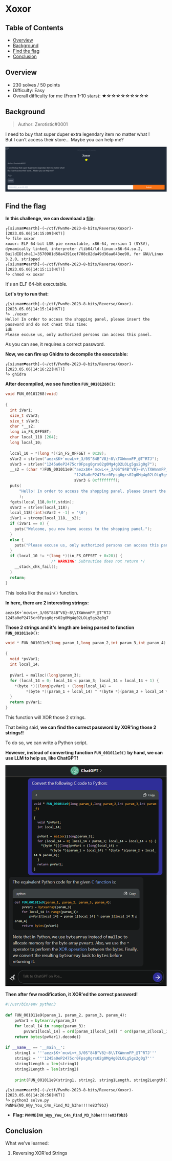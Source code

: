 # Xoxor

## Table of Contents

- [Overview](#overview)
- [Background](#background)
- [Find the flag](#find-the-flag)
- [Conclusion](#conclusion)

## Overview

- 230 solves / 50 points
- Difficulty: Easy
- Overall difficulty for me (From 1-10 stars): ★☆☆☆☆☆☆☆☆☆

## Background

> Author: Zerotistic#0001

I need to buy that super duper extra legendary item no matter what !  
But I can't access their store... Maybe you can help me?

![](https://github.com/siunam321/CTF-Writeups/blob/main/PwnMe-2023-8-bits/images/Pasted%20image%2020230506141449.png)

## Find the flag

**In this challenge, we can download a [file](https://github.com/siunam321/CTF-Writeups/blob/main/PwnMe-2023-8-bits/Reverse/Xoxor/xoxor):**
```shell
┌[siunam♥earth]-(~/ctf/PwnMe-2023-8-bits/Reverse/Xoxor)-[2023.05.06|14:15:09(HKT)]
└> file xoxor         
xoxor: ELF 64-bit LSB pie executable, x86-64, version 1 (SYSV), dynamically linked, interpreter /lib64/ld-linux-x86-64.so.2, BuildID[sha1]=3570981d58a4391cef708c82da49d36aa043ee90, for GNU/Linux 3.2.0, stripped
┌[siunam♥earth]-(~/ctf/PwnMe-2023-8-bits/Reverse/Xoxor)-[2023.05.06|14:15:11(HKT)]
└> chmod +x xoxor
```

It's an ELF 64-bit executable.

**Let's try to run that:**
```shell
┌[siunam♥earth]-(~/ctf/PwnMe-2023-8-bits/Reverse/Xoxor)-[2023.05.06|14:15:14(HKT)]
└> ./xoxor         
Hello! In order to access the shopping panel, please insert the password and do not cheat this time:
idk
Please excuse us, only authorized persons can access this panel.
```

As you can see, it requires a correct password.

**Now, we can fire up Ghidra to decompile the executable:**
```shell
┌[siunam♥earth]-(~/ctf/PwnMe-2023-8-bits/Reverse/Xoxor)-[2023.05.06|14:16:22(HKT)]
└> ghidra
```

**After decompiled, we see function `FUN_00101268()`:**
```c
void FUN_00101268(void)

{
  int iVar1;
  size_t sVar2;
  size_t sVar3;
  char *__s2;
  long in_FS_OFFSET;
  char local_118 [264];
  long local_10;
  
  local_10 = *(long *)(in_FS_OFFSET + 0x28);
  sVar2 = strlen("aezx$K+`mcwL<+_3/0S^84B^V8}~8\\TXWmnmFP_@T^RTJ");
  sVar3 = strlen("1245a0eP2475cr0Fpsg0grs02g0Mg4g02LOLg5gs2g0g7");
  __s2 = (char *)FUN_001011e9("aezx$K+`mcwL<+_3/0S^84B^V8}~8\\TXWmnmFP_@T^RTJ",
                              "1245a0eP2475cr0Fpsg0grs02g0Mg4g02LOLg5gs2g0g7",sVar2 & 0xffffffff,
                              sVar3 & 0xffffffff);
  puts(
      "Hello! In order to access the shopping panel, please insert the password and do not cheat thi s time:"
      );
  fgets(local_118,0xff,stdin);
  sVar2 = strlen(local_118);
  local_118[(int)sVar2 + -1] = '\0';
  iVar1 = strcmp(local_118,__s2);
  if (iVar1 == 0) {
    puts("Welcome, you now have access to the shopping panel.");
  }
  else {
    puts("Please excuse us, only authorized persons can access this panel.");
  }
  if (local_10 != *(long *)(in_FS_OFFSET + 0x28)) {
                    /* WARNING: Subroutine does not return */
    __stack_chk_fail();
  }
  return;
}
```

This looks like the `main()` function.

**In here, there are 2 interesting strings:**
```
aezx$K+`mcwL<+_3/0S^84B^V8}~8\\TXWmnmFP_@T^RTJ
1245a0eP2475cr0Fpsg0grs02g0Mg4g02LOLg5gs2g0g7
```

**Those 2 strings and it's length are being parsed to function `FUN_001011e9()`:**
```c
void * FUN_001011e9(long param_1,long param_2,int param_3,int param_4)

{
  void *pvVar1;
  int local_14;
  
  pvVar1 = malloc((long)param_3);
  for (local_14 = 0; local_14 < param_3; local_14 = local_14 + 1) {
    *(byte *)((long)pvVar1 + (long)local_14) =
         *(byte *)(param_1 + local_14) ^ *(byte *)(param_2 + local_14 % param_4);
  }
  return pvVar1;
}
```

This function will XOR those 2 strings.

That being said, **we can find the correct password by XOR'ing those 2 strings!!**

To do so, we can write a Python script.

**However, instead of converting function `FUN_001011e9()` by hand, we can use LLM to help us, like ChatGPT!**

![](https://github.com/siunam321/CTF-Writeups/blob/main/PwnMe-2023-8-bits/images/Pasted%20image%2020230506142948.png)

**Then after few modification, it XOR'ed the correct password!**
```py
#!/usr/bin/env python3

def FUN_001011e9(param_1, param_2, param_3, param_4):
    pvVar1 = bytearray(param_3)
    for local_14 in range(param_3):
        pvVar1[local_14] = ord(param_1[local_14]) ^ ord(param_2[local_14 % param_4])
    return bytes(pvVar1).decode()

if __name__ == '__main__':
    string1 = '''aezx$K+`mcwL<+_3/0S^84B^V8}~8\\TXWmnmFP_@T^RTJ'''
    string2 = '''1245a0eP2475cr0Fpsg0grs02g0Mg4g02LOLg5gs2g0g7'''
    string1Length = len(string1)
    string2Length = len(string2)

    print(FUN_001011e9(string1, string2, string1Length, string2Length))
```

```shell
┌[siunam♥earth]-(~/ctf/PwnMe-2023-8-bits/Reverse/Xoxor)-[2023.05.06|14:26:56(HKT)]
└> python3 solve.py
PWNME{N0_W@y_You_C4n_F1nd_M3_h3he!!!!e83f9b3}
```

- **Flag: `PWNME{N0_W@y_You_C4n_F1nd_M3_h3he!!!!e83f9b3}`**

## Conclusion

What we've learned:

1. Reversing XOR'ed Strings